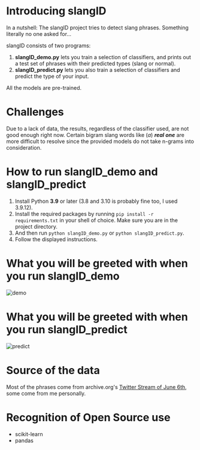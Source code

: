 # Introducing slangID

In a nutshell: The slangID project tries to detect slang phrases. Something literally no one asked for...

 slangID consists of two programs:
 1. **slangID_demo.py** lets you train a selection of classifiers, and prints out a test set of phrases with their predicted types (slang or normal).
 2. **slangID_predict.py** lets you also train a selection of classifiers and predict the type of your input.

All the models are pre-trained.
 
# Challenges

Due to a lack of data, the results, regardless of the classifier used, are not good enough right now.
 Certain bigram slang words like (_a_) _**real one**_ are more difficult to resolve since the provided models do not take n-grams into consideration.

# How to run slangID_demo and slangID_predict

1. Install Python **3.9** or later (3.8 and 3.10 is probably fine too, I used 3.9.12).
2. Install the required packages by running `pip install -r requirements.txt` in your shell of choice. Make sure you are in the project directory.
3. And then run `python slangID_demo.py` or `python slangID_predict.py`.
4. Follow the displayed instructions.

# What you will be greeted with when you run slangID_demo

![demo](https://user-images.githubusercontent.com/92433046/180863321-b8f6d0d7-f984-4388-abb6-105628510e60.png)


# What you will be greeted with when you run slangID_predict

![predict](https://user-images.githubusercontent.com/92433046/180862844-488c89da-0d0a-431f-b21b-00f4dcbb9fd2.png)


# Source of the data

Most of the phrases come from archive.org's [Twitter Stream of June 6th](https://archive.org/details/archiveteam-twitter-stream-2021-06), some come from me personally.


# Recognition of Open Source use

* scikit-learn
* pandas
